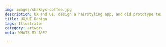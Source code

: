 ```yaml
---
img: images/shakeys-coffee.jpg
description: UX and UI, design a hairstyling app, and did prototype testing with fake mock-ups.
title: UX/UI Design
tags: Illustrator
category: artwork
meta: WHATS MY APP?

---
```

